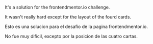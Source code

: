 It's a solution for the frontendmentor.io challenge.

It wasn't really hard except for the layout of the fourd cards.

Esto es una solucion para el desafio de la pagina frontendmentor.io.

No fue muy dificil, excepto por la posicion de las cuatro cartas.